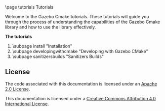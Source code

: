 \page tutorials Tutorials

Welcome to the Gazebo Cmake tutorials. These tutorials
will guide you through the process of understanding the capabilities of the
Gazebo Cmake library and how to use the library effectively.


**The tutorials**

1. \subpage install "Installation"
1. \subpage developingwithcmake "Developing with Gazebo CMake"
1. \subpage sanitizersbuilds "Sanitizers Builds"

## License

The code associated with this documentation is licensed under an [Apache 2.0 License](https://www.apache.org/licenses/LICENSE-2.0).

This documentation is licensed under a [Creative Commons Attribution 4.0 International License](http://creativecommons.org/licenses/by/4.0/).
